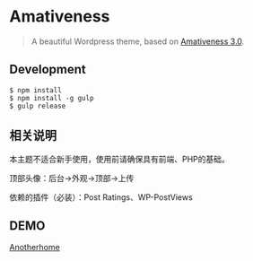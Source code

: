 # Amativeness

> A beautiful Wordpress theme, based on [Amativeness 3.0](http://azfashao.com/amativeness3-0/).



## Development

```
$ npm install
$ npm install -g gulp
$ gulp release
```

## 相关说明

本主题不适合新手使用，使用前请确保具有前端、PHP的基础。

顶部头像：后台->外观->顶部->上传

依赖的插件（必装）：Post Ratings、WP-PostViews

## DEMO

[Anotherhome](http://www.anotherhome.net)
